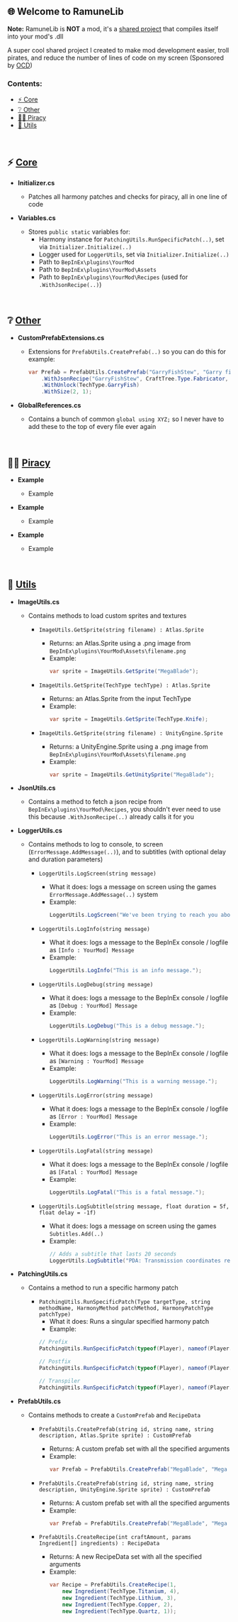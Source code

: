 ﻿## 🌐 **Welcome to RamuneLib**
**Note:** RamuneLib is **NOT** a mod, it's a [shared project](https://learn.microsoft.com/en-us/xamarin/cross-platform/app-fundamentals/shared-projects?tabs=windows#what-is-a-shared-project) that compiles itself into your mod's .dll

A super cool shared project I created to make mod development easier, troll pirates, and reduce the number of lines of code on my screen (Sponsored by [OCD](https://iocdf.org/about-ocd/))

### **Contents:**
- [⚡️ Core](#Core)
- [❔ Other](#Other)
- [🏴‍☠️ Piracy](#Piracy)
- [🧰 Utils](#Utils)

<br>

<!-------------------------------------------------------------------------------------->

## ⚡️ **[Core]()**
- **Initializer.cs**
  - Patches all harmony patches and checks for piracy, all in one line of code

- **Variables.cs**
  - Stores `public static` variables for:
    - Harmony instance for `PatchingUtils.RunSpecificPatch(..)`, set via `Initializer.Initialize(..)`
    - Logger used for `LoggerUtils`, set via `Initializer.Initialize(..)`
    - Path to `BepInEx\plugins\YourMod`
    - Path to `BepInEx\plugins\YourMod\Assets`
    - Path to `BepInEx\plugins\YourMod\Recipes` (used for `.WithJsonRecipe(..)`)

<br>

<!-------------------------------------------------------------------------------------->

## ❔ **[Other]()**
- **CustomPrefabExtensions.cs**
  - Extensions for `PrefabUtils.CreatePrefab(..)` so you can do this for example:
    ```cs
    var Prefab = PrefabUtils.CreatePrefab("GarryFishStew", "Garry fish stew", "A stew made from cooked garryfish.", ImageUtils.GetSprite("GarryFishStew"))
        .WithJsonRecipe("GarryFishStew", CraftTree.Type.Fabricator, CraftTreeHandler.Paths.FabricatorCookedFood)
        .WithUnlock(TechType.GarryFish)
        .WithSize(2, 1);
    ```

- **GlobalReferences.cs**
  - Contains a bunch of common `global using XYZ;` so I never have to add these to the top of every file ever again

<br>

<!-------------------------------------------------------------------------------------->

## 🏴‍☠️ **[Piracy]()**
- **Example**
  - Example

- **Example**
  - Example

- **Example**
  - Example

<br>

<!-------------------------------------------------------------------------------------->

## 🧰 **[Utils]()**
- **ImageUtils.cs**
  - Contains methods to load custom sprites and textures

    - `ImageUtils.GetSprite(string filename) : Atlas.Sprite`
      - Returns: an Atlas.Sprite using a .png image from `BepInEx\plugins\YourMod\Assets\filename.png`
      - Example:
        ```cs
        var sprite = ImageUtils.GetSprite("MegaBlade");
        ```

    - `ImageUtils.GetSprite(TechType techType) : Atlas.Sprite`
      - Returns: an Atlas.Sprite from the input TechType
      - Example:
        ```cs
        var sprite = ImageUtils.GetSprite(TechType.Knife);
        ```

    - `ImageUtils.GetSprite(string filename) : UnityEngine.Sprite`
      - Returns: a UnityEngine.Sprite using a .png image from `BepInEx\plugins\YourMod\Assets\filename.png`
      - Example:
        ```cs
        var sprite = ImageUtils.GetUnitySprite("MegaBlade");
        ```

- **JsonUtils.cs**
  - Contains a method to fetch a json recipe from `BepInEx\plugins\YourMod\Recipes`, you shouldn't ever need to use this because `.WithJsonRecipe(..)` already calls it for you

- **LoggerUtils.cs**
  - Contains methods to log to console, to screen (`ErrorMessage.AddMessage(..)`), and to subtitles (with optional delay and duration parameters)

    - `LoggerUtils.LogScreen(string message)`
      - What it does: logs a message on screen using the games `ErrorMessage.AddMessage(..)` system
      - Example:
        ```cs
        LoggerUtils.LogScreen("We've been trying to reach you about your cars extended warranty.");
        ```

    - `LoggerUtils.LogInfo(string message)`
      - What it does: logs a message to the BepInEx console / logfile as `[Info : YourMod] Message`
      - Example:
        ```cs
        LoggerUtils.LogInfo("This is an info message.");
        ```

    - `LoggerUtils.LogDebug(string message)`
      - What it does: logs a message to the BepInEx console / logfile as `[Debug : YourMod] Message`
      - Example:
        ```cs
        LoggerUtils.LogDebug("This is a debug message.");
        ```

    - `LoggerUtils.LogWarning(string message)`
      - What it does: logs a message to the BepInEx console / logfile as `[Warning : YourMod] Message`
      - Example:
        ```cs
        LoggerUtils.LogWarning("This is a warning message.");
        ```

    - `LoggerUtils.LogError(string message)`
      - What it does: logs a message to the BepInEx console / logfile as `[Error : YourMod] Message`
      - Example:
        ```cs
        LoggerUtils.LogError("This is an error message.");
        ```

    - `LoggerUtils.LogFatal(string message)`
      - What it does: logs a message to the BepInEx console / logfile as `[Fatal : YourMod] Message`
      - Example:
        ```cs
        LoggerUtils.LogFatal("This is a fatal message.");
        ```

    - `LoggerUtils.LogSubtitle(string message, float duration = 5f, float delay = -1f)`
      - What it does: logs a message on screen using the games `Subtitles.Add(..)`
      - Example:
        ```cs
        // Adds a subtitle that lasts 20 seconds
        LoggerUtils.LogSubtitle("PDA: Transmission coordinates received", 20f);
        ```

- **PatchingUtils.cs**
  - Contains a method to run a specific harmony patch

    - `PatchingUtils.RunSpecificPatch(Type targetType, string methodName, HarmonyMethod patchMethod, HarmonyPatchType patchType)`
      - What it does: Runs a singular specified harmony patch
      - Example: 
      ```cs
      // Prefix
      PatchingUtils.RunSpecificPatch(typeof(Player), nameof(Player.Awake), new HarmonyMethod(typeof(YourPatchingClass), nameof(YourPatchingClass.PatchMethod)), HarmonyPatchType.Prefix);

      // Postfix
      PatchingUtils.RunSpecificPatch(typeof(Player), nameof(Player.Awake), new HarmonyMethod(typeof(YourPatchingClass), nameof(YourPatchingClass.PatchMethod)), HarmonyPatchType.Postfix);

      // Transpiler
      PatchingUtils.RunSpecificPatch(typeof(Player), nameof(Player.Awake), new HarmonyMethod(typeof(YourPatchingClass), nameof(YourPatchingClass.PatchMethod)), HarmonyPatchType.Transpiler);
      ```

- **PrefabUtils.cs**
  - Contains methods to create a `CustomPrefab` and `RecipeData`

    - `PrefabUtils.CreatePrefab(string id, string name, string description, Atlas.Sprite sprite) : CustomPrefab`

      - Returns: A custom prefab set with all the specified arguments
      - Example:
        ```cs
        var Prefab = PrefabUtils.CreatePrefab("MegaBlade", "Mega blade", "An absolutely devestating mega blade.", ImageUtils.GetSprite("MegaBlade"));
        ```

    - `PrefabUtils.CreatePrefab(string id, string name, string description, UnityEngine.Sprite sprite) : CustomPrefab`

      - Returns: A custom prefab set with all the specified arguments
      - Example:
        ```cs
        var Prefab = PrefabUtils.CreatePrefab("MegaBlade", "Mega blade", "An absolutely devestating mega blade.", ImageUtils.GetUnitySprite("MegaBlade"));
        ```

    - `PrefabUtils.CreateRecipe(int craftAmount, params Ingredient[] ingredients) : RecipeData`

      - Returns: A new RecipeData set with all the specified arguments
      - Example:
        ```cs
        var Recipe = PrefabUtils.CreateRecipe(1, 
            new Ingredient(TechType.Titanium, 4),
            new Ingredient(TechType.Lithium, 3),
            new Ingredient(TechType.Copper, 2),
            new Ingredient(TechType.Quartz, 1));
        ```

<!-------------------------------------------------------------------------------------->